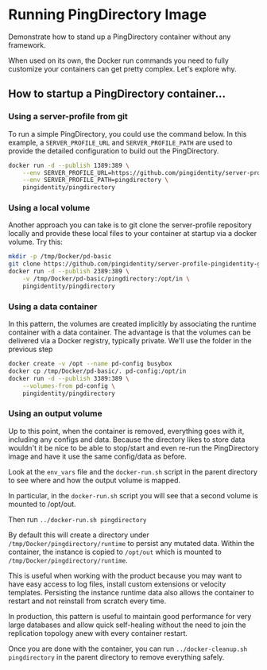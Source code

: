 # Running PingDirectory Image
Demonstrate how to stand up a PingDirectory container without any framework.

When used on its own, the Docker run commands you need to fully customize your containers can get pretty complex.
Let's explore why.

## How to startup a PingDirectory container...

### Using a server-profile from git
To run a simple PingDirectory, you could use the command below.  In this
example, a `SERVER_PROFILE_URL` and `SERVER_PROFILE_PATH` are
used to provide the detailed configuration to build out the PingDirectory.

```Bash
docker run -d --publish 1389:389 \
    --env SERVER_PROFILE_URL=https://github.com/pingidentity/server-profile-pingidentity-getting-started.git \
    --env SERVER_PROFILE_PATH=pingdirectory \
    pingidentity/pingdirectory
```

### Using a local volume
Another approach you can take is to git clone the server-profile repository
locally and provide these local files to your container at startup via a 
docker volume. Try this:

```Bash
mkdir -p /tmp/Docker/pd-basic
git clone https://github.com/pingidentity/server-profile-pingidentity-getting-started.git /tmp/Docker/pd-basic
docker run -d --publish 2389:389 \
    -v /tmp/Docker/pd-basic/pingdirectory:/opt/in \
    pingidentity/pingdirectory
```

### Using a data container
In this pattern, the volumes are created implicitly by associating the runtime
container with a data container. The advantage is that the volumes can be 
delivered via a Docker registry, typically private.  We'll use the folder
in the previous step

```Bash
docker create -v /opt --name pd-config busybox
docker cp /tmp/Docker/pd-basic/. pd-config:/opt/in
docker run -d --publish 3389:389 \
    --volumes-from pd-config \
    pingidentity/pingdirectory
```

### Using an output volume
Up to this point, when the container is removed, everything goes with it,
including any configs and data.  Because the directory likes to store data
wouldn't it be nice to be able to stop/start and even re-run the PingDirectory
image and have it use the same config/data as before.

Look at the `env_vars` file and the `docker-run.sh` script in the parent 
directory to see where and how the output volume is mapped.

In particular, in the `docker-run.sh` script you will see that a second 
volume is mounted to /opt/out.

Then run `../docker-run.sh pingdirectory`

By default this will create a directory under 
`/tmp/Docker/pingdirectory/runtime` to persist any mutated data.
Within the container, the instance is copied to `/opt/out` which is 
mounted to `/tmp/Docker/pingdirectory/runtime`.

This is useful when working with the product because you may want to have easy access to log files, install custom extensions or velocity templates. Persisting the instance runtime data also allows the container to restart and not reinstall from scratch every time.

In production, this pattern is useful to maintain good performance for very large databases and allow quick self-healing without the need to join the replication topology anew with every container restart.

Once you are done with the container, you can run 
`../docker-cleanup.sh pingdirectory` in the parent directory to 
remove everything safely.